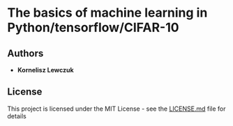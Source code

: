 # The basics of machine learning in Python/tensorflow/CIFAR-10

## Authors

* **Kornelisz Lewczuk**

## License

This project is licensed under the MIT License - see the [LICENSE.md](LICENSE.md) file for details
